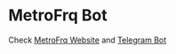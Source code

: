 # MetroFrq Bot
Check [MetroFrq Website](http://metrofrq.ir/) and [Telegram Bot](http://telegram.me/metrofrq_bot)
